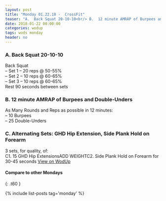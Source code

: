 ```yaml
---
layout: post
title: "Monday 01.22.18 -  CrossFit"
teaser: "A.  Back Squat 20-10-10<br/> B.  12 minute AMRAP of Burpees and Double-Unders<br/> C. Alternating Sets: GHD Hip Extension, Side Plank Hold on Forearm"
date: 2018-01-22 00:00:00
categories: wodup
tags: wods monday
header: no
---
```



<h3>A.  Back Squat 20-10-10</h3>
Back Squat<br/>– Set 1 –  20 reps  @ 50-55%<br/>– Set 2 –  10 reps  @ 60-65%<br/>– Set 3 –  10 reps  @ 60-65%<br/>Rest 90 seconds between sets<br/>
<h3>B.  12 minute AMRAP of Burpees and Double-Unders</h3>
As Many Rounds and Reps as possible in 12 minutes:<br/>– 10 Burpees<br/>– 25 Double-Unders<br/>
<h3>C. Alternating Sets: GHD Hip Extension, Side Plank Hold on Forearm</h3>
3 sets, for quality,  of:<br/>C1. 15 GHD Hip ExtensionsADD WEIGHTC2. Side Plank Hold on Forearm for 30-45 seconds
<a href="https://www.wodup.com/gyms/asphodel/wods/3881" target="blank">View on WodUp</a>


#### Compare to other Mondays
{: .t60 }

{% include list-posts tag='monday' %}